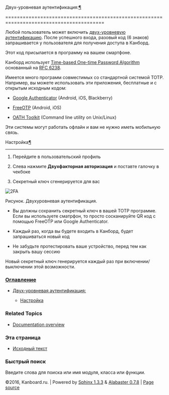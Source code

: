 Двух-уровневая аутентификация:[¶](#two-factor-authentication "Ссылка на этот заголовок")

========================================================================================



Любой пользователь может включить [двух-уровневую аутентификацию](http://en.wikipedia.org/wiki/Two_factor_authentication). После успешного входа, разовый код (6 знаков) запрашивается у пользователя для получения доступа в Канборд.



Этот код присылается в программу на вашем смартфоне.



Канборд использует [Time-based One-time Password Algorithm](http://en.wikipedia.org/wiki/Time-based_One-time_Password_Algorithm) основанный на [RFC 6238](http://tools.ietf.org/html/rfc6238).



Имеется много программ совместимых со стандартной системой TOTP. Например, вы можете использовать эти приложения, бесплатные и с открытым исходным кодом:



-   [Google Authenticator](https://github.com/google/google-authenticator/) (Android, iOS, Blackberry)

-   [FreeOTP](https://fedorahosted.org/freeotp/) (Android, iOS)

-   [OATH Toolkit](http://www.nongnu.org/oath-toolkit/) (Command line utility on Unix/Linux)



Эти системы могут работать офлайн и вам не нужно иметь мобильную связь.



Настройка[¶](#setup "Ссылка на этот заголовок")

-----------------------------------------------



1.  Перейдите в пользовательский профиль



2.  Слева нажмите **Двухфакторная авторизация** и поставте галочку в чекбоке



3.  Секретный ключ сгенерируется для вас



![2FA](https://kanboard.net/screenshots/documentation/2fa.png)



Рисунок. Двухуровневая аутентификация.



-   Вы должны сохранить секретный ключ в вашей TOTP программе. Если вы используете сматрфон, то просто сосканируйте QR код с помощью FreeOTP или Google Authenticator.



-   Каждый раз, когда вы будете входить в Канборд, будет запрашиваться новый код



-   Не забудьте протестировать ваше устройство, перед тем как закрыть вашу сессию



Новый секретный ключ генерируется каждый раз при включении/выключении этой возможности.



### [Оглавление](index.markdown)



-   [Двух-уровневая аутентификация:](#)

    -   [Настройка](#setup)



### Related Topics



-   [Documentation overview](index.markdown)



### Эта страница



-   [Исходный текст](_sources/2fa.txt)



### Быстрый поиск



Введите слова для поиска или имя модуля, класса или функции.



©2016, Kanboard.ru. | Powered by [Sphinx 1.3.3](http://sphinx-doc.org/) & [Alabaster 0.7.8](https://github.com/bitprophet/alabaster) | [Page source](_sources/2fa.txt)


